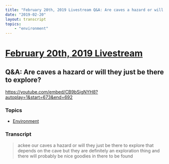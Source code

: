 ```yaml
---
title: "February 20th, 2019 Livestream Q&A: Are caves a hazard or will they just be there to explore?"
date: "2019-02-20"
layout: transcript
topics:
    - "environment"
---
```

# [February 20th, 2019 Livestream](../2019-02-20.md)
## Q&A: Are caves a hazard or will they just be there to explore?
https://youtube.com/embed/CB9bSigNYH8?autoplay=1&start=673&end=692

### Topics
* [Environment](../topics/environment.md)

### Transcript

> ackee our caves a hazard or will they just be there to explore that depends on the cave but they are definitely an exploration thing and there will probably be nice goodies in there to be found
